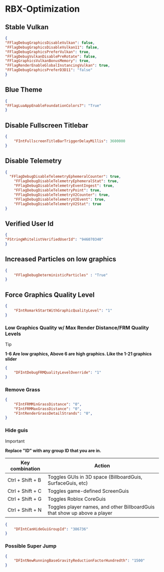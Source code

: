 # RBX-Optimization

## Stable Vulkan
```json
{
"FFlagDebugGraphicsDisableVulkan": false,
"FFlagDebugGraphicsDisableVulkan11": false,
"FFlagDebugGraphicsPreferVulkan": true,
"FFlagDebugVulkanDisablePreRotate": false,
"FFlagGraphicsVulkanBonusMemory": true,
"FFlagRenderEnableGlobalInstancingVulkan": true,
"FFlagDebugGraphicsPreferD3D11": "false"
}
```

## Blue Theme
```json
{
"FFlagLuaAppEnableFoundationColors7": "True"
} 
```

## Disable Fullscreen Titlebar
```json
{
    "FIntFullscreenTitleBarTriggerDelayMillis": 3600000
}
```

## Disable Telemetry
```json
{
  "FFlagDebugDisableTelemetryEphemeralCounter": true,
	"FFlagDebugDisableTelemetryEphemeralStat": true,
	"FFlagDebugDisableTelemetryEventIngest": true,
	"FFlagDebugDisableTelemetryPoint": true,
	"FFlagDebugDisableTelemetryV2Counter": true,
	"FFlagDebugDisableTelemetryV2Event": true,
	"FFlagDebugDisableTelemetryV2Stat": true
}
```

## Verified User Id
```json
{
"FStringWhitelistVerifiedUserId": "946070340"
}
```

## Increased Particles on low graphics
```json
{
    "FFlagDebugDeterministicParticles" : "True"
}
```

## Force Graphics Quality Level
```json
{
    "FIntRomarkStartWithGraphicQualityLevel": "1"
}
```

### Low Graphics Quality w/ Max Render Distance/FRM Quality Levels
> [!TIP]
> **1-6 Are low graphics, Above 6 are high graphics. Like the 1-21 graphics slider**
```json
{
    "DFIntDebugFRMQualityLevelOverride": "1"
}
```

### Remove Grass
```json
{
    "FIntFRMMinGrassDistance": "0",
    "FIntFRMMaxGrassDistance": "0",
    "FIntRenderGrassDetailStrands": "0",
}
```

### Hide guis
> [!IMPORTANT]
> **Replace "ID" with any group ID that you are in.**

| Key combination   | Action                                                                    |
| ----------------- | ------------------------------------------------------------------------- |
| Ctrl + Shift + B  | Toggles GUIs in 3D space (BillboardGuis, SurfaceGuis, etc)                |
| Ctrl + Shift + C  | Toggles game-defined ScreenGuis                                           |
| Ctrl + Shift + G  | Toggles Roblox CoreGuis                                                   |
| Ctrl + Shift + N  | Toggles player names, and other BillboardGuis that show up above a player |
```json
{
    "DFIntCanHideGuiGroupId": "386736"
}
```

### Possible Super Jump
```json
{
    "DFIntNewRunningBaseGravityReductionFactorHundredth": "1500"
}
```
